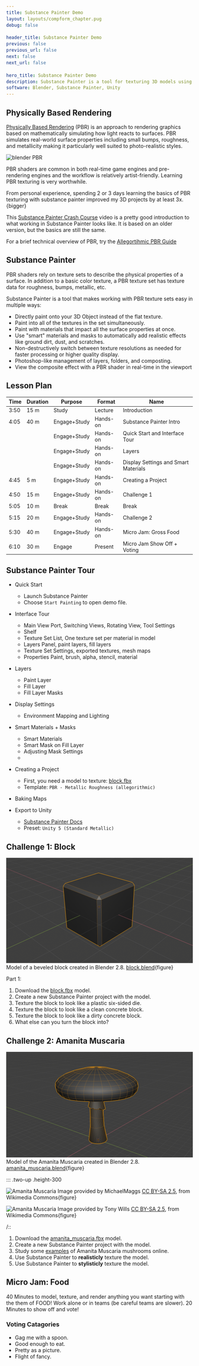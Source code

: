 ```yaml
---
title: Substance Painter Demo
layout: layouts/compform_chapter.pug
debug: false

header_title: Substance Painter Demo
previous: false
previous_url: false
next: false
next_url: false

hero_title: Substance Painter Demo
description: Substance Painter is a tool for texturing 3D models using a Physically Based Rendering workflow.
software: Blender, Substance Painter, Unity
---
```


<!-- <script src="https://cdnjs.cloudflare.com/ajax/libs/p5.js/0.5.16/p5.min.js"></script>

<script src="/mess/strat_mess.js"></script> -->

## Physically Based Rendering

[Physically Based Rendering](https://en.wikipedia.org/wiki/Physically_based_rendering) (PBR) is an approach to rendering graphics based on mathematically simulating how light reacts to surfaces. PBR simulates real-world surface properties including small bumps, roughness, and metallicity making it particularly well suited to photo-realistic styles.

![blender PBR](https://docs.blender.org/manual/en/latest/_images/render_cycles_nodes_types_shaders_principled_example-1a.jpg)

PBR shaders are common in both real-time game engines and pre-rendering engines and the workflow is relatively artist-friendly. Learning PBR texturing is very worthwhile.

From personal experience, spending 2 or 3 days learning the basics of PBR texturing with substance painter improved my 3D projects by at least 3x.
{bigger}

This [Substance Painter Crash Course](https://www.youtube.com/watch?v=IhBVsn2tfGc&t=949s) video is a pretty good introduction to what working in Substance Painter looks like. It is based on an older version, but the basics are still the same.

For a brief technical overview of PBR, try the [Allegortihmic PBR Guide](https://academy.allegorithmic.com/courses/the-pbr-guide-part-1)

## Substance Painter

PBR shaders rely on texture sets to describe the physical properties of a surface. In addition to a basic color texture, a PBR texture set has texture data for roughness, bumps, metallic, etc.

Substance Painter is a tool that makes working with PBR texture sets easy in multiple ways:

- Directly paint onto your 3D Object instead of the flat texture.
- Paint into all of the textures in the set simultaneously.
- Paint with materials that impact all the surface properties at once.
- Use "smart" materials and masks to automatically add realistic effects like ground dirt, dust, and scratches.
- Non-destructively switch between texture resolutions as needed for faster processing or higher quality display.
- Photoshop-like management of layers, folders, and composting.
- View the composite effect with a PBR shader in real-time in the viewport

## Lesson Plan

| Time   | Duration | Purpose      | Format   | Name                                 |
| ------ | -------- | ------------ | -------- | ------------------------------------ |
| 3:50   | 15 m     | Study        | Lecture  | Introduction                         |
| 4:05   | 40 m     | Engage+Study | Hands-on | Substance Painter Intro              |
| &nbsp; | &nbsp;   | Engage+Study | Hands-on | Quick Start and Interface Tour       |
| &nbsp; | &nbsp;   | Engage+Study | Hands-on | Layers                               |
| &nbsp; | &nbsp;   | Engage+Study | Hands-on | Display Settings and Smart Materials |
| 4:45   | 5 m      | Engage+Study | Hands-on | Creating a Project                   |
| 4:50   | 15 m     | Engage+Study | Hands-on | Challenge 1                          |
| 5:05   | 10 m     | Break        | Break    | Break                                |
| 5:15   | 20 m     | Engage+Study | Hands-on | Challenge 2                          |
| 5:30   | 40 m     | Engage+Study | Hands-on | Micro Jam: Gross Food                |
| 6:10   | 30 m     | Engage       | Present  | Micro Jam Show Off + Voting          |

## Substance Painter Tour

- Quick Start
  - Launch Substance Painter
  - Choose `Start Painting` to open demo file.

- Interface Tour
  - Main View Port, Switching Views, Rotating View, Tool Settings
  - Shelf
  - Texture Set List, One texture set per material in model
  - Layers Panel, paint layers, fill layers
  - Texture Set Settings, exported textures, mesh maps
  - Properties Paint, brush, alpha, stencil, material

- Layers
  - Paint Layer
  - Fill Layer
  - Fill Layer Masks

- Display Settings
  - Environment Mapping and Lighting
  
- Smart Materials + Masks 
  - Smart Materials
  - Smart Mask on Fill Layer
  - Adjusting Mask Settings
  - 

- Creating a Project
  - First, you need a model to texture: [block.fbx](./block/block.fbx)
  - Template: `PBR - Metallic Roughness (allegorithmic)`


- Baking Maps
- Export to Unity
  - [Substance Painter Docs](https://support.allegorithmic.com/documentation/spdoc/unity-5-130842630.html)
  - Preset: `Unity 5 (Standard Metallic)`

## Challenge 1: Block

![Block](./block/wireframe.png)
Model of a beveled block created in Blender 2.8. [block.blend](./block/block.blend){figure}

Part 1:

1. Download the [block.fbx](./block/block.fbx) model.
2. Create a new Substance Painter project with the model.
3. Texture the block to look like a plastic six-sided die.
4. Texture the block to look like a clean concrete block.
5. Texture the block to look like a dirty concrete block.
6. What else can you turn the block into?



## Challenge 2: Amanita Muscaria

![Amanita Muscaria Model](./amanita_muscaria/wireframe.png)
Model of the Amanita Muscaria created in Blender 2.8. [amanita_muscaria.blend](./amanita_muscaria/amanita_muscaria.blend){figure}

::: .two-up .height-300

![Amanita Muscaria](https://upload.wikimedia.org/wikipedia/commons/thumb/c/c2/Amanita_muscaria_%28fly_agaric%29.JPG/256px-Amanita_muscaria_%28fly_agaric%29.JPG)
Image provided by MichaelMaggs [CC BY-SA 2.5](https://creativecommons.org/licenses/by-sa/2.5), from Wikimedia Commons{figure}

![Amanita Muscaria](https://upload.wikimedia.org/wikipedia/commons/thumb/2/22/Fly_Agaric_mushroom_05.jpg/898px-Fly_Agaric_mushroom_05.jpg)
Image provided by Tony Wills [CC BY-SA 2.5](https://creativecommons.org/licenses/by-sa/2.5), from Wikimedia Commons{figure}

/::

1. Download the [amanita_muscaria.fbx](./amanita_muscaria/amanita_muscaria.fbx) model.
2. Create a new Substance Painter project with the model.
3. Study some [examples](https://www.google.com/search?q=amanita+muscaria) of Amanita Muscaria mushrooms online.
4. Use Substance Painter to **realisticly** texture the model.
5. Use Substance Painter to **stylisticly** texture the model.

<style>

.height-300 img {
    height: 300px;
    object-fit: cover;
}

</style>

## Micro Jam: Food

40 Minutes to model, texture, and render anything you want starting with the them of FOOD!
Work alone or in teams (be careful teams are slower).
20 Minutes to show off and vote!

### Voting Catagories
- Gag me with a spoon.
- Good enough to eat.
- Pretty as a picture.
- Flight of fancy.

